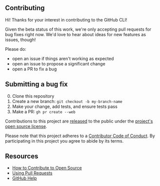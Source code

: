 ## Contributing

[code-of-conduct]: CODE_OF_CONDUCT.md

Hi! Thanks for your interest in contributing to the GitHub CLI!

Given the beta status of this work, we're only accepting pull requests for bug fixes right now. We'd love to
hear about ideas for new features as issues, though!

Please do:

* open an issue if things aren't working as expected
* open an issue to propose a significant change
* open a PR to fix a bug

## Submitting a bug fix

0. Clone this repository
0. Create a new branch: `git checkout -b my-branch-name`
0. Make your change, add tests, and ensure tests pass
0. Make a PR: `gh pr create --web`

Contributions to this project are [released](https://help.github.com/articles/github-terms-of-service/#6-contributions-under-repository-license) to the public under the [project's open source license](LICENSE.md).

Please note that this project adheres to a [Contributor Code of Conduct][code-of-conduct]. By participating in this project you agree to abide by its terms.

## Resources

- [How to Contribute to Open Source](https://opensource.guide/how-to-contribute/)
- [Using Pull Requests](https://help.github.com/articles/about-pull-requests/)
- [GitHub Help](https://help.github.com)
